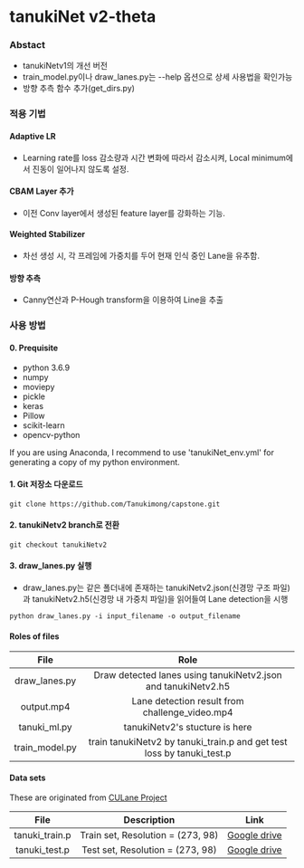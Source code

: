 # tanukiNet v2-theta

### Abstact
- tanukiNetv1의 개선 버전
- train_model.py이나 draw_lanes.py는 --help 옵션으로 상세 사용법을 확인가능
- 방향 추측 함수 추가(get_dirs.py)

### 적용 기법
#### Adaptive LR
- Learning rate를 loss 감소량과 시간 변화에 따라서 감소시켜, Local minimum에서 진동이 일어나지 않도록 설정.
#### CBAM Layer 추가
- 이전 Conv layer에서 생성된 feature layer를 강화하는 기능.
#### Weighted Stabilizer
- 차선 생성 시, 각 프레임에 가중치를 두어 현재 인식 중인 Lane을 유추함.
#### 방향 추측
- Canny연산과 P-Hough transform을 이용하여 Line을 추출

### 사용 방법
#### 0. Prequisite
* python 3.6.9
* numpy
* moviepy
* pickle
* keras
* Pillow
* scikit-learn
* opencv-python

If you are using Anaconda, I recommend to use 'tanukiNet_env.yml' for generating a copy of my python environment.

#### 1. Git 저장소 다운로드
<pre><code>git clone https://github.com/Tanukimong/capstone.git</code></pre>

#### 2. tanukiNetv2 branch로 전환
<pre><code>git checkout tanukiNetv2</code></pre>

#### 3. draw_lanes.py 실행
- draw_lanes.py는 같은 폴더내에 존재하는 tanukiNetv2.json(신경망 구조 파일)과 tanukiNetv2.h5(신경망 내 가중치 파일)을 읽어들여 Lane detection을 시행
<pre><code>python draw_lanes.py -i input_filename -o output_filename</code></pre>

#### Roles of files

|      File      |                                  Role                                  |
|:--------------:|:----------------------------------------------------------------------:|
|  draw_lanes.py |      Draw detected lanes using tanukiNetv2.json and tanukiNetv2.h5     |
|   output.mp4   |             Lane detection result from challenge_video.mp4             |
|  tanuki_ml.py  |                     tanukiNetv2's stucture is here                     |
| train_model.py | train tanukiNetv2 by tanuki_train.p and get test loss by tanuki_test.p |

#### Data sets
These are originated from [CULane Project](https://xingangpan.github.io/projects/CULane.html)

|      File      |            Description            |     Link     |
|:--------------:|:---------------------------------:|:------------:|
| tanuki_train.p | Train set, Resolution = (273, 98) | [Google drive](https://drive.google.com/open?id=1IA7znH0iWGnarn74MxIRNHC1WrUSI9wk) |
|  tanuki_test.p |  Test set, Resolution = (273, 98) | [Google drive](https://drive.google.com/open?id=1zOBfQBksbFk2MTfANOaN7KlnDPe4xRyb) |